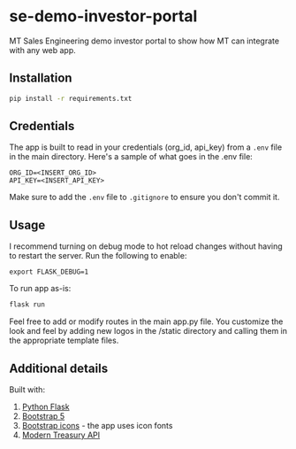 # se-demo-investor-portal

MT Sales Engineering demo investor portal to show how MT can integrate with any web app.

## Installation

```bash
pip install -r requirements.txt
```
## Credentials
The app is built to read in your credentials (org_id, api_key) from a `.env` file in the main directory. Here's a sample of what goes in the .env file:
```
ORG_ID=<INSERT_ORG_ID>
API_KEY=<INSERT_API_KEY>
```
Make sure to add the `.env` file to `.gitignore` to ensure you don't commit it.

## Usage
I recommend turning on debug mode to hot reload changes without having to restart the server. Run the following to enable:

```
export FLASK_DEBUG=1 
```

To run app as-is:
```python
flask run
```
Feel free to add or modify routes in the main app.py file. You customize the look and feel by adding new logos in the /static directory and calling them in the appropriate template files.

## Additional details
Built with:
1. [Python Flask](https://flask.palletsprojects.com/en/2.2.x/)
2. [Bootstrap 5](https://getbootstrap.com/docs/5.3/getting-started/introduction/)
3. [Bootstrap icons](https://icons.getbootstrap.com/) - the app uses icon fonts
4. [Modern Treasury API](https://docs.moderntreasury.com/reference/getting-started)
